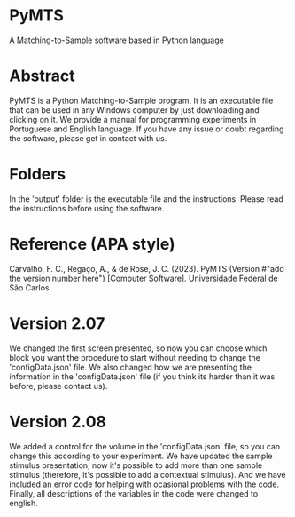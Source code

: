 # PyMTS
A Matching-to-Sample software based in Python language

# Abstract
PyMTS is a Python Matching-to-Sample program. It is an executable file that can be used in any Windows computer by just downloading and clicking on it. We provide a manual for programming experiments in Portuguese and English language. If you have any issue or doubt regarding the software, please get in contact with us.

# Folders
In the 'output' folder is the executable file and the instructions. Please read the instructions before using the software.

# Reference (APA style)
Carvalho, F. C., Regaço, A., & de Rose, J. C. (2023). PyMTS (Version #"add the version number here") [Computer Software]. Universidade Federal de São Carlos.

# Version 2.07
We changed the first screen presented, so now you can choose which block you want the procedure to start without needing to change the 'configData.json' file. We also changed how we are presenting the information in the 'configData.json' file (if you think its harder than it was before, please contact us).

# Version 2.08
We added a control for the volume in the 'configData.json' file, so you can change this according to your experiment. We have updated the sample stimulus presentation, now it's possible to add more than one sample stimulus (therefore, it's possible to add a contextual stimulus). And we have included an error code for helping with ocasional problems with the code. Finally, all descriptions of the variables in the code were changed to english.